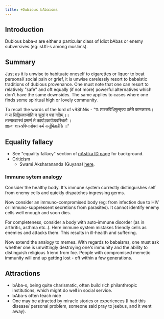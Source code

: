 ```yaml
---
title: +Dubious bAbaisms
---
```


## Introduction
Dubious baba-s are either a particular class of Idiot bAbas or enemy subversives (eg: sUfi-s among muslims).

## Summary
Just as it is unwise to habituate oneself to cigarettes or liquor to beat personal/ social pain or grief, it is unwise carelessly resort to babaistic traditions of dubious provenance. One must note that one can resort to relatively "safe" and oft equally (if not more) powerful alternatives which don't have the same downsides. The same applies to cases where one finds some spiritual high or lovely community.

To recall the words of the lord of vRShNis - 
"यः शास्त्रविधिमुत्सृज्य वर्तते कामकारतः।  
 न स सिद्धिमवाप्नोति न सुखं न परां गतिम्।।  
 तस्माच्शास्त्रं प्रमाणं ते कार्याऽकार्यव्यवस्थितौ ।  
 ज्ञात्वा शास्त्रविधानोक्तं कर्म कर्तुमिहार्हसि ॥"

## Equality fallacy
- See "equality fallacy" section of [nAstika ID page](../../polity/external-affairs/id/nAstika/) for background.
- Criticism
    - Swami Aksharananda (Guyana) [here](https://www.youtube.com/watch?v=AFJKQdhXzvo).

### Immune sytem analogy
Consider the healthy body. It's immune system correctly distinguishes self from enemy cells and quickly dispatches ingressing germs.

Now consider an immuno-compromised body (eg: from infection due to HIV or immuno-suppressent secretions from parasites). It cannot identify enemy cells well enough and soon dies.

For completeness, consider a body with auto-immune disorder (as in arthritis, asthma etc..). Here immune system mistakes friendly cells as enemies and attacks them. This results in ill-health and suffering.

Now extend the analogy to memes. With regards to babaisms, one must ask whether one is unwittingly destroying one's immunity and the ability to distinguish religious friend from foe. People with compromised memetic immunity will end up getting lost - oft within a few generations. 

## Attractions
- bAba-s, being quite charismatic, often build rich philanthropic institutions, which might do well in social service.
- bAba-s often teach nice 
- One may be attracted by miracle stories or experiences (I had this disease/ personal problem, someone said pray to jeebus, and it went away).
